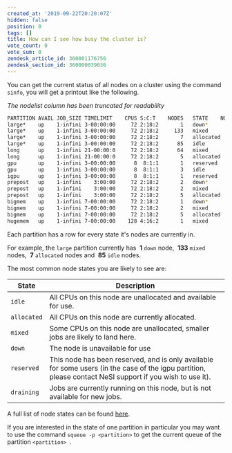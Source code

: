 ```yaml
---
created_at: '2019-09-22T20:20:07Z'
hidden: false
position: 0
tags: []
title: How can I see how busy the cluster is?
vote_count: 0
vote_sum: 0
zendesk_article_id: 360001176756
zendesk_section_id: 360000039036
---
```


You can get the current status of all nodes on a cluster using the
command `sinfo`, you will get a printout like the following.

*The nodelist column has been truncated for readability*

```sh
PARTITION AVAIL JOB_SIZE TIMELIMIT    CPUS S:C:T    NODES   STATE    NODELIST
large*    up    1-infini 3-00:00:00     72 2:18:2       1   down*      wbn128
large*    up    1-infini 3-00:00:00     72 2:18:2     133   mixed      wbn[009-020...
large*    up    1-infini 3-00:00:00     72 2:18:2       7   allocated  wbn[031,038
large*    up    1-infini 3-00:00:00     72 2:18:2      85   idle       wbn[021,037...
long      up    1-infini 21-00:00:0     72 2:18:2      64   mixed      wbn[009-020...
long      up    1-infini 21-00:00:0     72 2:18:2       5   allocated  wbn[031,077...
gpu       up    1-infini 3-00:00:00      8  8:1:1       1   reserved   vgpuwbg004
gpu       up    1-infini 3-00:00:00      8  8:1:1       3   idle       vgpuwbg[001-003]
igpu      up    1-infini 3-00:00:00      8  8:1:1       1   reserved   vgpuwbg004
prepost   up    1-infini    3:00:00     72 2:18:2       2   down*      wbl[003,005]
prepost   up    1-infini    3:00:00     72 2:18:2       2   mixed      wbl[002,010]
prepost   up    1-infini    3:00:00     72 2:18:2       5   allocated  wbl[001,004...
bigmem    up    1-infini 7-00:00:00     72 2:18:2       1   down*      wbl003
bigmem    up    1-infini 7-00:00:00     72 2:18:2       2   mixed      wbl[002,010]
bigmem    up    1-infini 7-00:00:00     72 2:18:2       5   allocated  wbl[001,004...
hugemem   up    1-infini 7-00:00:00    128 4:16:2       1   mixed      wbh001
```

Each partition has a row for every state it's nodes are currently in.

For example, the `large` partition currently has  **1** `down` node, 
**133** `mixed` nodes,  **7** `allocated` nodes and  **85** `idle`
nodes.

The most common node states you are likely to see are:

|  State      | Description                                                                                                                                               |
|-------------|-----------------------------------------------------------------------------------------------------------------------------------------------------------|
| `idle`      | All CPUs on this node are unallocated and available for use.                                                                                              |
| `allocated` | All CPUs on this node are currently allocated.                                                                                                            |
| `mixed`     | Some CPUs on this node are unallocated, smaller jobs are likely to land here.                                                                             |
| `down`      | The node is unavailable for use                                                                                                                           |
| `reserved`  | This node has been reserved, and is only available for some users (in the case of the igpu partition, please contact NeSI support if you wish to use it). |
| `draining`  | Jobs are currently running on this node, but is not available for new jobs.                                                                               |

A full list of node states can be found
[here](https://slurm.schedmd.com/sinfo.html#lbAG).

If you are interested in the state of one partition in particular you
may want to use the command `squeue -p <partition>` to get the current
queue of the partition `<partition> `.